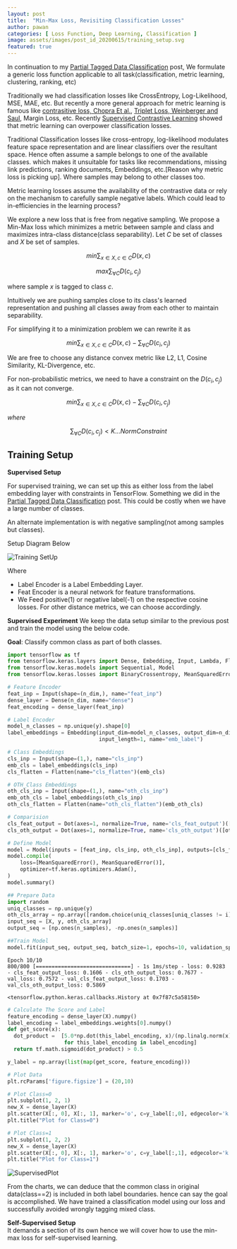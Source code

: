 ```yaml
---
layout: post
title:  "Min-Max Loss, Revisiting Classification Losses"
author: pawan
categories: [ Loss Function, Deep Learning, Classification ]
image: assets/images/post_id_20200615/training_setup.svg
featured: true
---
```


In continuation to my [Partial Tagged Data Classification]({{site.baseurl}}/Multi_Label_Single_Class_Learning_Classifying_Partially_Tagged_Data) post, We formulate a generic loss function applicable to all task(classification, metric learning, clustering, ranking, etc)

Traditionally we had classification losses like CrossEntropy, Log-Likelihood, MSE, MAE, etc. But recently a more general approach for metric learning is famous like [contrasitive loss, Chopra Et al.](http://yann.lecun.com/exdb/publis/pdf/hadsell-chopra-lecun-06.pdf), [Triplet Loss, Weinberger and Saul](http://jmlr.csail.mit.edu/papers/volume10/weinberger09a/weinberger09a.pdf), Margin Loss, etc. Recently [Supervised Contrastive Learning](https://arxiv.org/abs/2004.11362) showed that metric learning can overpower classification losses.

Traditional Classification losses like cross-entropy, log-likelihood modulates feature space representation and are linear classifiers over the resultant space. Hence often assume a sample belongs to one of the available classes. which makes it unsuitable for tasks like recommendations, missing link predictions, ranking documents, Embeddings, etc.[Reason why metric loss is picking up]. Where samples may belong to other classes too.

Metric learning losses assume the availability of the contrastive data or rely on the mechanism to carefully sample negative labels. Which could lead to in-efficiencies in the learning process?
 
We explore a new loss that is free from negative sampling. We propose a Min-Max loss which minimizes a metric between sample and class and maximizes intra-class distance(class separability). Let $C$ be set of classes and $X$ be set of samples.

$$min \sum_{x\in X, c \in C}D(x,c)$$

$$max \sum_{\forall C} D(c_i,c_j)$$

where sample $x$ is tagged to class $c$.

Intuitively we are pushing samples close to its class's learned representation and pushing all classes away from each other to maintain separability.

For simplifying it to a minimization problem we can rewrite it as 

$$min \sum_{x\in X, c \in C}D(x,c) - \sum_{\forall C} D(c_i,c_j)$$

We are free to choose any distance convex metric like L2, L1, Cosine Similarity, KL-Divergence, etc.

For non-probabilistic metrics, we need to have a constraint on the $D(c_i,c_j)$ as it can not converge.

$$min \sum_{x\in X, c \in C}D(x,c) - \sum_{\forall C} D(c_i,c_j)$$

$where$

$$\sum_{\forall C} D(c_i,c_j) < K ... Norm Constraint$$

## Training Setup

**Supervised Setup**<br/>

For supervised training, we can set up this as either loss from the label embedding layer with constraints in TensorFlow. Something we did in the [Partial Tagged Data Classification]({{site.baseurl}}/Multi_Label_Single_Class_Learning_Classifying_Partially_Tagged_Data) post. This could be costly when we have a large number of classes. 

An alternate implementation is with negative sampling(not among samples but classes). 

Setup Diagram Below

![Training SetUp]({{site.baseurl}}/assets/images/post_id_20200615/training_setup.svg)

Where
- Label Encoder is a Label Embedding Layer.
- Feat Encoder is a neural network for feature transformations.
- We Feed positive(1) or negative label(-1) on the respective cosine losses. 
For other distance metrics, we can choose accordingly.

**Supervised Experiment**
We keep the data setup similar to the previous post and train the model using the below code.

**Goal**: Classify common class as part of both classes.

```python
import tensorflow as tf
from tensorflow.keras.layers import Dense, Embedding, Input, Lambda, Flatten, Dot, Activation
from tensorflow.keras.models import Sequential, Model
from tensorflow.keras.losses import BinaryCrossentropy, MeanSquaredError, SparseCategoricalCrossentropy

# Feature Encoder
feat_inp = Input(shape=(n_dim,), name="feat_inp")
dense_layer = Dense(n_dim, name="dense")
feat_encoding = dense_layer(feat_inp)

# Label Encoder
model_n_classes = np.unique(y).shape[0]
label_embeddings = Embedding(input_dim=model_n_classes, output_dim=n_dim, 
                             input_length=1, name="emb_label")

# Class Embeddings
cls_inp = Input(shape=(1,), name="cls_inp")
emb_cls = label_embeddings(cls_inp)
cls_flatten = Flatten(name="cls_flatten")(emb_cls)

# OTH_Class Embeddings
oth_cls_inp = Input(shape=(1,), name="oth_cls_inp")
emb_oth_cls = label_embeddings(oth_cls_inp)
oth_cls_flatten = Flatten(name="oth_cls_flatten")(emb_oth_cls)

# Comparision
cls_feat_output = Dot(axes=1, normalize=True, name='cls_feat_output')([feat_encoding, cls_flatten])
cls_oth_output = Dot(axes=1, normalize=True, name='cls_oth_output')([oth_cls_flatten, cls_flatten])

# Define Model
model = Model(inputs = [feat_inp, cls_inp, oth_cls_inp], outputs=[cls_feat_output, cls_oth_output])
model.compile(
    loss=[MeanSquaredError(), MeanSquaredError()],
    optimizer=tf.keras.optimizers.Adam(),
)
model.summary()

## Prepare Data
import random
uniq_classes = np.unique(y)
oth_cls_array = np.array([random.choice(uniq_classes[uniq_classes != i]) for i in y_original])
input_seq = [X, y, oth_cls_array]
output_seq = [np.ones(n_samples), -np.ones(n_samples)]

##Train Model
model.fit(input_seq, output_seq, batch_size=1, epochs=10, validation_split=0.2)
```

    Epoch 10/10
    800/800 [==============================] - 1s 1ms/step - loss: 0.9283 - cls_feat_output_loss: 0.1606 - cls_oth_output_loss: 0.7677 - val_loss: 0.7572 - val_cls_feat_output_loss: 0.1703 - val_cls_oth_output_loss: 0.5869
    
    <tensorflow.python.keras.callbacks.History at 0x7f87c5a58150>


```python
# Calculate The Score and Label
feature_encoding = dense_layer(X).numpy()
label_encoding = label_embeddings.weights[0].numpy()
def get_score(x):
  dot_product =  [5.0*np.dot(this_label_encoding, x)/(np.linalg.norm(x)*np.linalg.norm(this_label_encoding))
                  for this_label_encoding in label_encoding]
  return tf.math.sigmoid(dot_product) > 0.5

y_label = np.array(list(map(get_score, feature_encoding)))

# Plot Data
plt.rcParams['figure.figsize'] = (20,10)

# Plot Class=0
plt.subplot(1, 2, 1)
new_X = dense_layer(X)
plt.scatter(X[:, 0], X[:, 1], marker='o', c=y_label[:,0], edgecolor='k')
plt.title("Plot for Class=0")

# Plot Class=1
plt.subplot(1, 2, 2)
new_X = dense_layer(X)
plt.scatter(X[:, 0], X[:, 1], marker='o', c=y_label[:,1], edgecolor='k')
plt.title("Plot for Class=1")

```

![SupervisedPlot]({{site.baseurl}}/assets/images/post_id_20200615/SupervisedPlot.svg)

From the charts, we can deduce that the common class in original data(class==2) is included in both label boundaries.
hence can say the goal is accomplished. We have trained a classification model using our loss and successfully avoided wrongly tagging mixed class. 

**Self-Supervised Setup**<br/>
It demands a section of its own hence we will cover how to use the min-max loss for self-supervised learning.